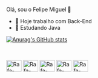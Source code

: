 Olá, sou o Felipe Miguel 👋

- 👜 Hoje trabalho com Back-End
- 🌱 Estudando Java 

[![Anurag's GitHub stats](https://github-readme-stats.vercel.app/api?username=femiguel)](https://github.com/femiguel/github-readme-stats)
##

<div style="display: inline_block"><br>
<img align="center" alt="Rafa-CSS" height="30" width="40" src="https://cdn.jsdelivr.net/gh/devicons/devicon@latest/icons/java/java-original.svg" />
<img align="center" alt="Rafa-CSS" height="30" width="40" src="https://cdn.jsdelivr.net/gh/devicons/devicon@latest/icons/python/python-original.svg" />
<img align="center" alt="Rafa-CSS" height="30" width="40" src="https://cdn.jsdelivr.net/gh/devicons/devicon@latest/icons/html5/html5-original.svg" />
<img align="center" alt="Rafa-CSS" height="30" width="40" src="https://cdn.jsdelivr.net/gh/devicons/devicon@latest/icons/css3/css3-original.svg" />
<img align="center" alt="Rafa-CSS" height="30" width="40" src="https://cdn.jsdelivr.net/gh/devicons/devicon@latest/icons/mysql/mysql-original.svg" />
